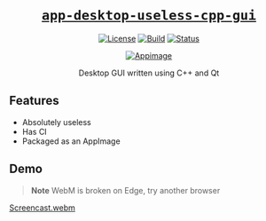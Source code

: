 <div align="center">

# [`app-desktop-useless-cpp-gui`][url-repo]

[![License][shield-license]][url-license]
[![Build][shield-workflow-build]][url-workflow-build]
[![Status][shield-status-abandoned]][url-repo]

[![Appimage][shield-appimage]][url-release-latest]

Desktop GUI written using C++ and Qt

</div>

## Features

- Absolutely useless
- Has CI
- Packaged as an AppImage

## Demo

> **Note** WebM is broken on Edge, try another browser

[Screencast.webm](https://user-images.githubusercontent.com/97828377/218940781-ffbede8c-d3a1-497c-aabf-484bcea08b12.webm)

<!-- relative links -->

<!-- project links -->

[url-repo]: https://github.com/shishifubing/app-desktop-useless-cpp-gui
[url-license]: https://github.com/shishifubing/app-desktop-useless-cpp-gui/blob/main/LICENSE
[url-release-latest]: https://github.com/shishifubing/app-desktop-useless-cpp-gui/releases/latest
[url-workflow-build]: https://github.com/shishifubing/app-desktop-useless-cpp-gui/actions/workflows/build.yml

<!-- external links -->

<!-- shield links -->

[shield-status-abandoned]: https://img.shields.io/badge/status-abandoned-red?style=for-the-badge
[shield-license]: https://img.shields.io/github/license/shishifubing/app-desktop-useless-cpp-gui.svg?style=for-the-badge
[shield-appimage]: https://raw.githubusercontent.com/AppImage/docs.appimage.org/master/source/_static/img/download-appimage-banner.svg
[shield-workflow-build]: https://img.shields.io/github/actions/workflow/status/shishifubing/app-desktop-useless-cpp-gui/build.yml?label=Build&style=for-the-badge
